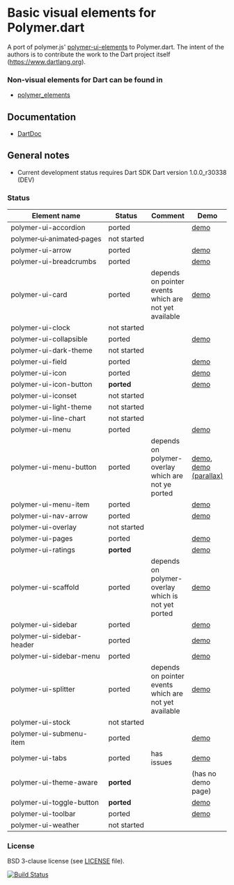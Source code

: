 # Basic visual elements for Polymer.dart

A port of polymer.js' [polymer-ui-elements](https://github.com/Polymer/polymer-ui-elements) to Polymer.dart.
The intent of the authors is to contribute the work to the Dart project itself (https://www.dartlang.org).

### Non-visual elements for Dart can be found in
* [polymer_elements](https://github.com/ErikGrimes/polymer_elements)

## Documentation
* [DartDoc](http://erikgrimes.github.io/polymer_elements/docs/index.html)

## General notes

* Current development status requires Dart SDK Dart version 1.0.0_r30338 (DEV)

### Status

Element name               |   Status    | Comment          | Demo
-------------------------- | ----------- | ---------------- | ----
polymer-ui-accordion       | ported      |                  | [demo](http://erikgrimes.github.io/polymer_ui_elements/build_ui/polymer_ui_accordion.html)
polymer&#8209;ui&#8209;animated&#8209;pages  | not started |                  |     
polymer-ui-arrow           | ported      |                  | [demo](http://erikgrimes.github.io/polymer_elements/build_ui/polymer_ui_arrow.html)
polymer-ui-breadcrumbs     | ported      |              		| [demo](http://erikgrimes.github.io/polymer_elements/build_ui/polymer_ui_breadcrumbs.html)     
polymer-ui-card            | ported      | depends on pointer events which are not yet available | [demo](http://erikgrimes.github.io/polymer_elements/build_ui/polymer_ui_card.html) 
polymer-ui-clock           | not&nbsp;started |                  | 
polymer-ui-collapsible     | ported      |                  | [demo](http://erikgrimes.github.io/polymer_elements/build_ui/polymer_ui_collapsible.html)     
polymer-ui-dark-theme      | not started |                  |      
polymer-ui-field           | ported      |                  | [demo](http://erikgrimes.github.io/polymer_elements/build_ui/polymer_ui_field.html)
polymer-ui-icon            | ported      |              		| [demo](http://erikgrimes.github.io/polymer_elements/build_ui/polymer_ui_icon.html)     
polymer-ui-icon-button     | **ported**  |        					| [demo](http://erikgrimes.github.io/polymer_elements/build_ui/polymer_ui_icon_button.html)     
polymer-ui-iconset         | not started | 					        |      
polymer-ui-light-theme     | not started | 				        	|      
polymer-ui-line-chart      | not started | 					        |      
polymer-ui-menu            | ported      |              		| [demo](http://erikgrimes.github.io/polymer_elements/build_ui/polymer_ui_menu.html)     
polymer-ui-menu-button     | ported      | depends on polymer-overlay which are not ye ported | [demo](http://erikgrimes.github.io/polymer_elements/build_ui/polymer_ui_menu_button.html), [demo (parallax)](http://erikgrimes.github.io/polymer_elements/build_ui/polymer_ui_menu_button_parallax.html)
polymer-ui-menu-item       | ported      |                  | [demo](http://erikgrimes.github.io/polymer_elements/build_ui/polymer_ui_menu_item.html)     
polymer-ui-nav-arrow       | ported      |              		| [demo](http://erikgrimes.github.io/polymer_elements/build_ui/polymer_ui_nav_arrow.html)
polymer-ui-overlay         | not started |                  |
polymer-ui-pages           | ported      |                  | [demo](http://erikgrimes.github.io/polymer_elements/build_ui/polymer_ui_pages.html)
polymer-ui-ratings         | **ported**  |                  | [demo](http://erikgrimes.github.io/polymer_elements/build_ui/polymer_ui_ratings.html)
polymer-ui-scaffold        | ported      | depends on polymer-overlay which is not yet ported  | [demo](http://erikgrimes.github.io/polymer_elements/build_ui/polymer_ui_scaffold.html)
polymer-ui-sidebar         | ported      |                  | [demo](http://erikgrimes.github.io/polymer_elements/build_ui/polymer_ui_sidebar.html)
polymer-ui-sidebar-header  | ported      |                  | [demo](http://erikgrimes.github.io/polymer_elements/build_ui/polymer_ui_sidebar_header.html)
polymer-ui-sidebar-menu    | ported      |                  | [demo](http://erikgrimes.github.io/polymer_elements/build_ui/polymer_ui_sidebar_menu.html)
polymer-ui-splitter        | ported      | depends on pointer events which are not yet available | [demo](http://erikgrimes.github.io/polymer_elements/build_ui/polymer_ui_splitter.html)
polymer-ui-stock           | not started |                  | 
polymer-ui-submenu-item    | ported      |                  | [demo](http://erikgrimes.github.io/polymer_elements/build_ui/polymer_ui_submenu_item.html)
polymer-ui-tabs            | ported      | has issues       | [demo](http://erikgrimes.github.io/polymer_elements/build_ui/polymer_ui_tabs.html)
polymer-ui-theme-aware     | **ported**  |                  | (has no demo page)
polymer-ui-toggle-button   | **ported**  |                  | [demo](http://erikgrimes.github.io/polymer_elements/build_ui/polymer_ui_toggle_button.html)
polymer-ui-toolbar         | ported      |                  | [demo](http://erikgrimes.github.io/polymer_elements/build_ui/polymer_ui_toolbar.html)    
polymer-ui-weather         | not started |                  |    


### License
BSD 3-clause license (see [LICENSE](https://github.com/ErikGrimes/polymer-ui_elements/blob/master/LICENSE) file).

[![Build Status](https://drone.io/github.com/ErikGrimes/polymer_ui_elements/status.png)](https://drone.io/github.com/ErikGrimes/polymer_ui_elements/latest)


